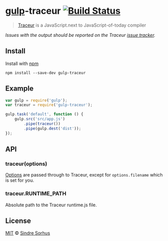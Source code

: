 # [gulp](https://github.com/wearefractal/gulp)-traceur [![Build Status](https://travis-ci.org/sindresorhus/gulp-traceur.png?branch=master)](https://travis-ci.org/sindresorhus/gulp-traceur)

> [Traceur](https://github.com/google/traceur-compiler) is a JavaScript.next to JavaScript-of-today compiler

*Issues with the output should be reported on the Traceur [issue tracker](https://github.com/google/traceur-compiler/issues).*


## Install

Install with [npm](https://npmjs.org/package/gulp-traceur)

```
npm install --save-dev gulp-traceur
```


## Example

```js
var gulp = require('gulp');
var traceur = require('gulp-traceur');

gulp.task('default', function () {
	gulp.src('src/app.js')
		.pipe(traceur())
		.pipe(gulp.dest('dist'));
});
```


## API

### traceur(options)

[Options](https://github.com/google/traceur-compiler/issues/584) are passed through to Traceur, except for `options.filename` which is set for you.

### traceur.RUNTIME_PATH

Absolute path to the Traceur runtime.js file.


## License

[MIT](http://opensource.org/licenses/MIT) © [Sindre Sorhus](http://sindresorhus.com)
